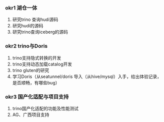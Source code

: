 ### okr1 湖仓一体

1. 研究trino 查询hudi源码
2. 研究hudi的源码
3. 研究trino查询iceberg的源码



### okr2 trino与Doris

1. trino支持隐式转换的开发 
2. trino支持动态加载catalog开发
3. trino gluten的研究
4. 学习Doris（从seatunnel/doris 导入（从hive/mysql）入手，给出体验记录，是否顺畅，有哪些bug）



### okr3 国产化适配与项目支持

1. trino国产化适配的功能及性能测试
2. AG、广西项目支持



